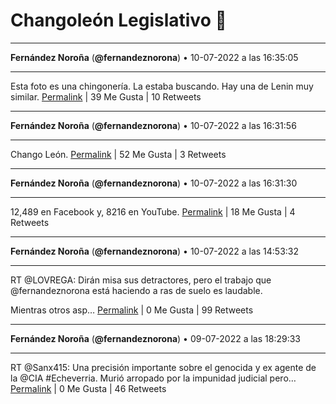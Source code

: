 # Changoleón Legislativo 🙈
*****
**Fernández Noroña** (**@fernandeznorona**) • 10-07-2022 a las 16:35:05
*****
Esta foto es una chingonería. La estaba buscando. Hay una de Lenin muy similar.
[Permalink](https://twitter.com/fernandeznorona/status/1546291953226113024) | 39 Me Gusta | 10 Retweets
*****
**Fernández Noroña** (**@fernandeznorona**) • 10-07-2022 a las 16:31:56
*****
Chango León.
[Permalink](https://twitter.com/fernandeznorona/status/1546291163774291976) | 52 Me Gusta | 3 Retweets
*****
**Fernández Noroña** (**@fernandeznorona**) • 10-07-2022 a las 16:31:30
*****
12,489 en Facebook y, 8216 en YouTube.
[Permalink](https://twitter.com/fernandeznorona/status/1546291052314853376) | 18 Me Gusta | 4 Retweets
*****
**Fernández Noroña** (**@fernandeznorona**) • 10-07-2022 a las 14:53:32
*****
RT @LOVREGA: Dirán misa sus detractores, pero el trabajo que @fernandeznorona está haciendo a ras de suelo es laudable.


Mientras otros asp…
[Permalink](https://twitter.com/fernandeznorona/status/1546266398598504449) | 0 Me Gusta | 99 Retweets
*****
**Fernández Noroña** (**@fernandeznorona**) • 09-07-2022 a las 18:29:33
*****
RT @Sanx415: Una precisión importante sobre el genocida y ex agente de la @CIA #Echeverria.  Murió arropado por la impunidad judicial pero…
[Permalink](https://twitter.com/fernandeznorona/status/1545958375942459392) | 0 Me Gusta | 46 Retweets